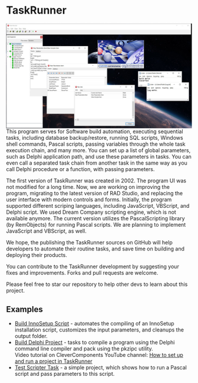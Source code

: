# TaskRunner

<img align="left" src="images\TaskRunner.jpg"/>

This program serves for Software build automation, executing sequential tasks, including database backup/restore, running SQL scripts, Windows shell commands, Pascal scripts, passing variables through the whole task execution chain, and many more. You can set up a list of global parameters, such as Delphi application path, and use these parameters in tasks. You can even call a separated task chain from another task in the same way as you call Delphi procedure or a function, with passing parameters.



The first version of TaskRunner was created in 2002. The program UI was not modified for a long time. Now, we are working on improving the program, migrating to the latest version of RAD Studio, and replacing the user interface with modern controls and forms.
Initially, the program supported different scriping languages, including JavaScript, VBScript, and Delphi script. We used Dream Company scripting engine, which is not available anymore. The current version utilizes the PascalScripting library (by RemObjects) for running Pascal scripts. We are planning to implement JavaScript and VBScript, as well.



We hope, the publishing the TaskRunner sources on GitHub will help developers to automate their routine tasks, and save time on building and deploying their products.

You can contribute to the TaskRunner development by suggesting your fixes and improvements. Forks and pull requests are welcome.



Please feel free to star our repository to help other devs to learn about this project.

## Examples

* [Build InnoSetup Script](examples/BuildInnoSetupScript.job) - automates the compiling of an InnoSetup installation script, customizes the input parameters, and cleanups the output folder.
* [Build Delphi Project](examples/BuildDelphiProject.job) - tasks to compile a program using the Delphi command line compiler and pack using the pkzipc utility.   
Video tutorial on CleverComponents YouTube channel: [How to set up and run a project in TaskRunner](https://youtu.be/cndY-BVm8yA)
* [Test Scripter Task](examples/TestScripterTask.job) - a simple project, which shows how to run a Pascal script and pass parameters to this script.

